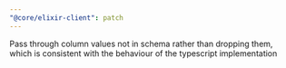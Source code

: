 ```yaml
---
"@core/elixir-client": patch
---
```


Pass through column values not in schema rather than dropping them, which is consistent with the behaviour of the typescript implementation
